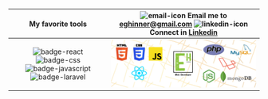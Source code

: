 | My favorite tools |![email-icon][] Email me to [eghinner@gmail.com][] ![linkedin-icon][] Connect in [Linkedin][]
| :---: | :---:
| ![badge-react][] ![badge-css] ![badge-javascript] ![badge-laravel] | ![banner][]


[pic]: https://avatars.githubusercontent.com/u/71513679?v=4
[email-icon]: https://img.icons8.com/color/48/000000/message-squared.png
[eghinner@gmail.com]: mailto:eghinner@gmail.com
[linkedin-icon]: https://img.icons8.com/color/48/000000/linkedin.png
[Linkedin]: https://www.linkedin.com/in/eghinner
[github-icon]: https://img.icons8.com/color/48/000000/github--v1.png
[badge-laravel]: https://icons8.com/icon/lRjcvhvtR81o/laravel
[badge-javascript]: https://icons8.com/icon/108784/javascript
[GitHub]: https://github.com/Eghinner
[badge-react]: https://img.shields.io/badge/React-16+-61DAFB?style=for-the-badge&logo=react
[badge-css]: https://img.shields.io/badge/style-CSS-1572B6?style=for-the-badge&logo=css3
[banner]: docs/Banner-EghinnerDev.png
